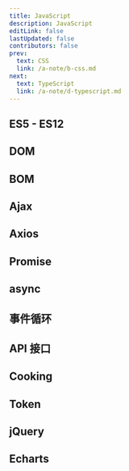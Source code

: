 ```yaml
---
title: JavaScript
description: JavaScript
editLink: false
lastUpdated: false
contributors: false
prev:
  text: CSS
  link: /a-note/b-css.md
next:
  text: TypeScript
  link: /a-note/d-typescript.md
---
```


## ES5 - ES12

## DOM

## BOM

## Ajax

## Axios

## Promise

## async

## 事件循环

## API 接口

## Cooking

## Token

## jQuery

## Echarts
